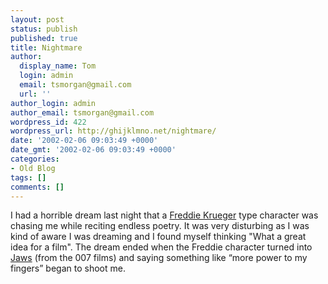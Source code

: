 ```yaml
---
layout: post
status: publish
published: true
title: Nightmare
author:
  display_name: Tom
  login: admin
  email: tsmorgan@gmail.com
  url: ''
author_login: admin
author_email: tsmorgan@gmail.com
wordpress_id: 422
wordpress_url: http://ghijklmno.net/nightmare/
date: '2002-02-06 09:03:49 +0000'
date_gmt: '2002-02-06 09:03:49 +0000'
categories:
- Old Blog
tags: []
comments: []
---
```

<p>I had a horrible dream last night that a <a href="http://www.nightmareonelmstreet.com/images/fred.gif">Freddie Krueger</a> type character was chasing me while reciting endless poetry. It was very disturbing as I was kind of aware I was dreaming and I found myself thinking "What a great idea for a film". The dream ended when the Freddie character turned into <a href="http://www.ragbone.net/shop/icon/007/f04161_jaws155_350.gif">Jaws</a> (from the 007 films) and saying something like &#8220;more power to my fingers&#8221; began to shoot me.</p>

